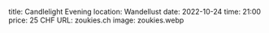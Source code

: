 title: Candlelight Evening
location: Wandellust
date: 2022-10-24
time: 21:00
price: 25 CHF
URL: zoukies.ch
image: zoukies.webp